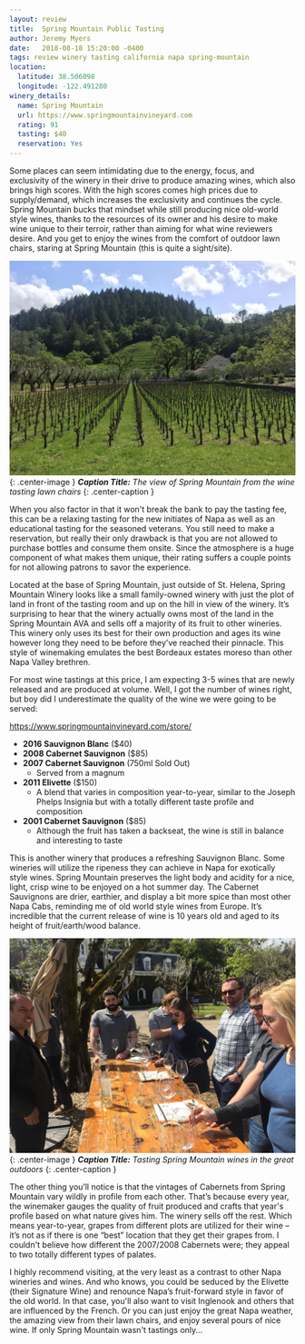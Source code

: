 ```yaml
---
layout: review
title:  Spring Mountain Public Tasting
author: Jeremy Myers
date:   2018-08-18 15:20:00 -0400
tags: review winery tasting california napa spring-mountain
location:
  latitude: 38.506098
  longitude: -122.491280
winery_details:
  name: Spring Mountain
  url: https://www.springmountainvineyard.com
  rating: 91
  tasting: $40
  reservation: Yes
---
```

Some places can seem intimidating due to the energy, focus, and exclusivity of the winery in their drive to produce amazing wines, which also brings high scores.  With the high scores comes high prices due to supply/demand, which increases the exclusivity and continues the cycle.  Spring Mountain bucks that mindset while still producing nice old-world style wines, thanks to the resources of its owner and his desire to make wine unique to their terroir, rather than aiming for what wine reviewers desire.  And you get to enjoy the wines from the comfort of outdoor lawn chairs, staring at Spring Mountain (this is quite a sight/site).  

![](/assets/spring_mountain/1.jpg "Spring Mountain is gorgeous"){: .center-image }
***Caption Title:*** *The view of Spring Mountain from the wine tasting lawn chairs*
{: .center-caption }

When you also factor in that it won't break the bank to pay the tasting fee, this can be a relaxing tasting for the new initiates of Napa as well as an educational tasting for the seasoned veterans.  You still need to make a reservation, but really their only drawback is that you are not allowed to purchase bottles and consume them onsite.  Since the atmosphere is a huge component of what makes them unique, their rating suffers a couple points for not allowing patrons to savor the experience.  

Located at the base of Spring Mountain, just outside of St. Helena, Spring Mountain Winery looks like a small family-owned winery with just the plot of land in front of the tasting room and up on the hill in view of the winery.  It’s surprising to hear that the winery actually owns most of the land in the Spring Mountain AVA and sells off a majority of its fruit to other wineries.  This winery only uses its best for their own production and ages its wine however long they need to be before they’ve reached their pinnacle.  This style of winemaking emulates the best Bordeaux estates moreso than other Napa Valley brethren.  

For most wine tastings at this price, I am expecting 3-5 wines that are newly released and are produced at volume.  Well, I got the number of wines right, but boy did I underestimate the quality of the wine we were going to be served:

<https://www.springmountainvineyard.com/store/>
* **2016 Sauvignon Blanc** ($40)
* **2008 Cabernet Sauvignon** ($85)
* **2007 Cabernet Sauvignon** (750ml Sold Out)
  * Served from a magnum
* **2011 Elivette** ($150)
  * A blend that varies in composition year-to-year, similar to the Joseph Phelps Insignia but with a totally different taste profile and composition
* **2001 Cabernet Sauvignon** ($85)
  * Although the fruit has taken a backseat, the wine is still in balance and interesting to taste

This is another winery that produces a refreshing Sauvignon Blanc.  Some wineries will utilize the ripeness they can achieve in Napa for exotically style wines.  Spring Mountain preserves the light body and acidity for a nice, light, crisp wine to be enjoyed on a hot summer day.  The Cabernet Sauvignons are drier, earthier, and display a bit more spice than most other Napa Cabs, reminding me of old world style wines from Europe.  It’s incredible that the current release of wine is 10 years old and aged to its height of fruit/earth/wood balance.  

![](/assets/spring_mountain/2.jpg "Why are all the glasses empty?!?!"){: .center-image }
***Caption Title:*** *Tasting Spring Mountain wines in the great outdoors*
{: .center-caption }

The other thing you’ll notice is that the vintages of Cabernets from Spring Mountain vary wildly in profile from each other.  That’s because every year, the winemaker gauges the quality of fruit produced and crafts that year's profile based on what nature gives him.  The winery sells off the rest.  Which means year-to-year, grapes from different plots are utilized for their wine – it’s not as if there is one “best” location that they get their grapes from.  I couldn't believe how different the 2007/2008 Cabernets were; they appeal to two totally different types of palates.  

I highly recommend visiting, at the very least as a contrast to other Napa wineries and wines.  And who knows, you could be seduced by the Elivette (their Signature Wine) and renounce Napa’s fruit-forward style in favor of the old world.  In that case, you'll also want to visit Inglenook and others that are influenced by the French.  Or you can just enjoy the great Napa weather, the amazing view from their lawn chairs, and enjoy several pours of nice wine.  If only Spring Mountain wasn't tastings only...
